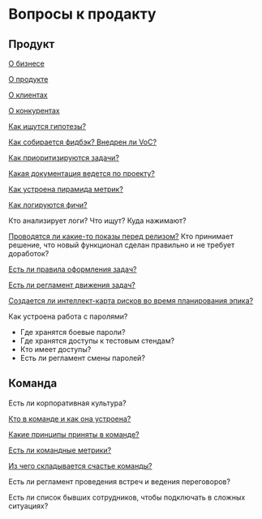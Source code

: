 # Вопросы к продакту

## Продукт

[О бизнесе](./business.md)

[О продукте](./product.md)

[О клиентах](./customers.md)

[О конкурентах](./competitors.md)

[Как ищутся гипотезы?](./researches/index.md)

[Как собирается фидбэк? Внедрен ли VoC?](./feedback.md)

[Как приоритизируются задачи?](./prioritization/index.md)

[Какая документация ведется по проекту?](../develop/doc.md)

[Как устроена пирамида метрик?](./pyramidOfMetrics.md)

[Как логируются фичи?](../develop/logs.md)

Кто анализирует логи? Что ищут? Куда нажимают?

[Проводятся ли какие-то показы перед релизом?](./principles/scrum-events.md) Кто принимает решение, что новый функционал сделан правильно и не требует доработок?

[Есть ли правила оформления задач?](./taskCreate.md)

[Есть ли регламент движения задач?](./taskMovement.md)

[Создается ли интеллект-карта рисков во время планирования эпика?](./risks.md)

Как устроена работа с паролями? 
- Где хранятся боевые пароли?
- Где хранятся доступы к тестовым стендам?
- Кто имеет доступы?
- Есть ли регламент смены паролей?

## Команда

Есть ли корпоративная культура?

[Кто в команде и как она устроена?](./team.md)

[Какие принципы приняты в команде?](../po/principles/index.md)

[Есть ли командные метрики?](./teamMetrics.md)

[Из чего складывается счастье команды?](./happiness.md)

Есть ли регламент проведения встреч и ведения переговоров?

Есть ли список бывших сотрудников, чтобы подключать в сложных ситуациях?
